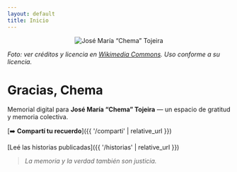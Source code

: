 ```yaml
---
layout: default
title: Inicio
---
```


<p align="center">
  <img src="{{ '/assets/img/tojeira.jpg' | relative_url }}" alt="José María “Chema” Tojeira">
</p>

*Foto: ver créditos y licencia en [Wikimedia Commons](https://commons.wikimedia.org/wiki/File:Jos%C3%A9_Maria_Tojeira.jpg). Uso conforme a su licencia.*

# Gracias, Chema

Memorial digital para **José María “Chema” Tojeira** — un espacio de gratitud y memoria colectiva.

[➡️ **Compartí tu recuerdo**]({{ '/comparti' | relative_url }})

[Leé las historias publicadas]({{ '/historias' | relative_url }})

> *La memoria y la verdad también son justicia.*
